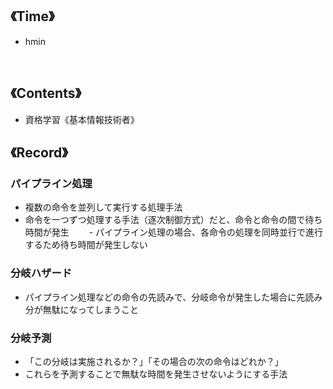 ## 《Time》  
- hmin
<br>

## 《Contents》
- 資格学習《基本情報技術者》

## 《Record》
### パイプライン処理
- 複数の命令を並列して実行する処理手法
- 命令を一つずつ処理する手法（逐次制御方式）だと、命令と命令の間で待ち時間が発生
　　- パイプライン処理の場合、各命令の処理を同時並行で進行するため待ち時間が発生しない

### 分岐ハザード
- パイプライン処理などの命令の先読みで、分岐命令が発生した場合に先読み分が無駄になってしまうこと

### 分岐予測
- 「この分岐は実施されるか？」「その場合の次の命令はどれか？」
- これらを予測することで無駄な時間を発生させないようにする手法
